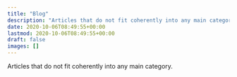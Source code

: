 ```yaml
---
title: "Blog"
description: "Articles that do not fit coherently into any main category."
date: 2020-10-06T08:49:55+00:00
lastmod: 2020-10-06T08:49:55+00:00
draft: false
images: []
---
```


Articles that do not fit coherently into any main category.
